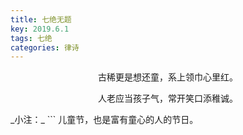 ```yaml
---
title: 七绝无题
key: 2019.6.1
tags: 七绝
categories: 律诗
---
```


<p align="center">古稀更是想还童，系上领巾心里红。
</p>
<p align="center">人老应当孩子气，常开笑口添稚诚。
</p>
_小注：_
```
儿童节，也是富有童心的人的节日。

```